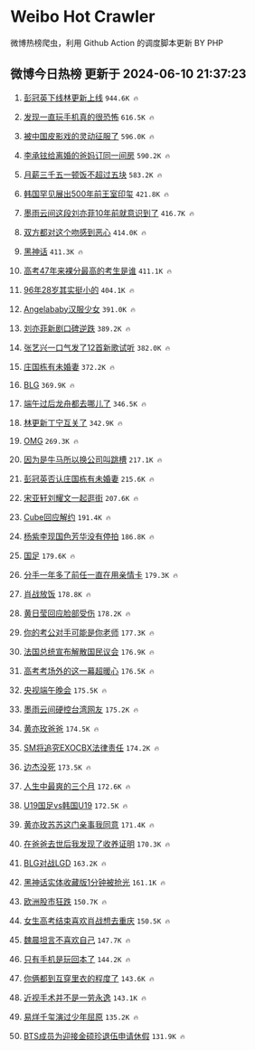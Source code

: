 # Weibo Hot Crawler 



微博热榜爬虫，利用 Github Action 的调度脚本更新 BY PHP 


## 微博今日热榜 更新于 2024-06-10 21:37:23 
1. [彭冠英下线林更新上线](https://s.weibo.com/weibo?q=%23%E5%BD%AD%E5%86%A0%E8%8B%B1%E4%B8%8B%E7%BA%BF%E6%9E%97%E6%9B%B4%E6%96%B0%E4%B8%8A%E7%BA%BF%23&t=31&band_rank=1&Refer=top) `944.6K 🔥` 

1. [发现一直玩手机真的很恐怖](https://s.weibo.com/weibo?q=%23%E5%8F%91%E7%8E%B0%E4%B8%80%E7%9B%B4%E7%8E%A9%E6%89%8B%E6%9C%BA%E7%9C%9F%E7%9A%84%E5%BE%88%E6%81%90%E6%80%96%23&t=31&band_rank=2&Refer=top) `616.5K 🔥` 

1. [被中国皮影戏的灵动征服了](https://s.weibo.com/weibo?q=%23%E8%A2%AB%E4%B8%AD%E5%9B%BD%E7%9A%AE%E5%BD%B1%E6%88%8F%E7%9A%84%E7%81%B5%E5%8A%A8%E5%BE%81%E6%9C%8D%E4%BA%86%23&t=31&band_rank=3&Refer=top) `596.0K 🔥` 

1. [李承铉给离婚的爸妈订同一间房](https://s.weibo.com/weibo?q=%23%E6%9D%8E%E6%89%BF%E9%93%89%E7%BB%99%E7%A6%BB%E5%A9%9A%E7%9A%84%E7%88%B8%E5%A6%88%E8%AE%A2%E5%90%8C%E4%B8%80%E9%97%B4%E6%88%BF%23&t=31&band_rank=4&Refer=top) `590.2K 🔥` 

1. [月薪三千五一顿饭不超过五块](https://s.weibo.com/weibo?q=%23%E6%9C%88%E8%96%AA%E4%B8%89%E5%8D%83%E4%BA%94%E4%B8%80%E9%A1%BF%E9%A5%AD%E4%B8%8D%E8%B6%85%E8%BF%87%E4%BA%94%E5%9D%97%23&t=31&band_rank=5&Refer=top) `583.2K 🔥` 

1. [韩国罕见展出500年前王室印玺](https://s.weibo.com/weibo?q=%23%E9%9F%A9%E5%9B%BD%E7%BD%95%E8%A7%81%E5%B1%95%E5%87%BA500%E5%B9%B4%E5%89%8D%E7%8E%8B%E5%AE%A4%E5%8D%B0%E7%8E%BA%23&t=31&band_rank=6&Refer=top) `421.8K 🔥` 

1. [墨雨云间这段刘亦菲10年前就意识到了](https://s.weibo.com/weibo?q=%23%E5%A2%A8%E9%9B%A8%E4%BA%91%E9%97%B4%E8%BF%99%E6%AE%B5%E5%88%98%E4%BA%A6%E8%8F%B210%E5%B9%B4%E5%89%8D%E5%B0%B1%E6%84%8F%E8%AF%86%E5%88%B0%E4%BA%86%23&t=31&band_rank=7&Refer=top) `416.7K 🔥` 

1. [双方都对这个吻感到恶心](https://s.weibo.com/weibo?q=%23%E5%8F%8C%E6%96%B9%E9%83%BD%E5%AF%B9%E8%BF%99%E4%B8%AA%E5%90%BB%E6%84%9F%E5%88%B0%E6%81%B6%E5%BF%83%23&t=31&band_rank=8&Refer=top) `414.0K 🔥` 

1. [黑神话](https://s.weibo.com/weibo?q=%E9%BB%91%E7%A5%9E%E8%AF%9D&t=31&band_rank=9&Refer=top) `411.3K 🔥` 

1. [高考47年来裸分最高的考生是谁](https://s.weibo.com/weibo?q=%23%E9%AB%98%E8%80%8347%E5%B9%B4%E6%9D%A5%E8%A3%B8%E5%88%86%E6%9C%80%E9%AB%98%E7%9A%84%E8%80%83%E7%94%9F%E6%98%AF%E8%B0%81%23&t=31&band_rank=10&Refer=top) `411.1K 🔥` 

1. [96年28岁其实挺小的](https://s.weibo.com/weibo?q=%2396%E5%B9%B428%E5%B2%81%E5%85%B6%E5%AE%9E%E6%8C%BA%E5%B0%8F%E7%9A%84%23&t=31&band_rank=11&Refer=top) `404.1K 🔥` 

1. [Angelababy汉服少女](https://s.weibo.com/weibo?q=%23Angelababy%E6%B1%89%E6%9C%8D%E5%B0%91%E5%A5%B3%23&t=31&band_rank=12&Refer=top) `391.0K 🔥` 

1. [刘亦菲新剧口碑逆跌](https://s.weibo.com/weibo?q=%23%E5%88%98%E4%BA%A6%E8%8F%B2%E6%96%B0%E5%89%A7%E5%8F%A3%E7%A2%91%E9%80%86%E8%B7%8C%23&t=31&band_rank=13&Refer=top) `389.2K 🔥` 

1. [张艺兴一口气发了12首新歌试听](https://s.weibo.com/weibo?q=%23%E5%BC%A0%E8%89%BA%E5%85%B4%E4%B8%80%E5%8F%A3%E6%B0%94%E5%8F%91%E4%BA%8612%E9%A6%96%E6%96%B0%E6%AD%8C%E8%AF%95%E5%90%AC%23&t=31&band_rank=14&Refer=top) `382.0K 🔥` 

1. [庄国栋有未婚妻](https://s.weibo.com/weibo?q=%E5%BA%84%E5%9B%BD%E6%A0%8B%E6%9C%89%E6%9C%AA%E5%A9%9A%E5%A6%BB&t=31&band_rank=15&Refer=top) `372.2K 🔥` 

1. [BLG](https://s.weibo.com/weibo?q=BLG&t=31&band_rank=16&Refer=top) `369.9K 🔥` 

1. [端午过后龙舟都去哪儿了](https://s.weibo.com/weibo?q=%23%E7%AB%AF%E5%8D%88%E8%BF%87%E5%90%8E%E9%BE%99%E8%88%9F%E9%83%BD%E5%8E%BB%E5%93%AA%E5%84%BF%E4%BA%86%23&t=31&band_rank=17&Refer=top) `346.5K 🔥` 

1. [林更新丁宁互关了](https://s.weibo.com/weibo?q=%23%E6%9E%97%E6%9B%B4%E6%96%B0%E4%B8%81%E5%AE%81%E4%BA%92%E5%85%B3%E4%BA%86%23&t=31&band_rank=18&Refer=top) `342.9K 🔥` 

1. [OMG](https://s.weibo.com/weibo?q=OMG&t=31&band_rank=19&Refer=top) `269.3K 🔥` 

1. [因为是牛马所以换公司叫跳槽](https://s.weibo.com/weibo?q=%23%E5%9B%A0%E4%B8%BA%E6%98%AF%E7%89%9B%E9%A9%AC%E6%89%80%E4%BB%A5%E6%8D%A2%E5%85%AC%E5%8F%B8%E5%8F%AB%E8%B7%B3%E6%A7%BD%23&t=31&band_rank=20&Refer=top) `217.1K 🔥` 

1. [彭冠英否认庄国栋有未婚妻](https://s.weibo.com/weibo?q=%23%E5%BD%AD%E5%86%A0%E8%8B%B1%E5%90%A6%E8%AE%A4%E5%BA%84%E5%9B%BD%E6%A0%8B%E6%9C%89%E6%9C%AA%E5%A9%9A%E5%A6%BB%23&t=31&band_rank=21&Refer=top) `215.6K 🔥` 

1. [宋亚轩刘耀文一起逛街](https://s.weibo.com/weibo?q=%23%E5%AE%8B%E4%BA%9A%E8%BD%A9%E5%88%98%E8%80%80%E6%96%87%E4%B8%80%E8%B5%B7%E9%80%9B%E8%A1%97%23&t=31&band_rank=22&Refer=top) `207.6K 🔥` 

1. [Cube回应解约](https://s.weibo.com/weibo?q=%23Cube%E5%9B%9E%E5%BA%94%E8%A7%A3%E7%BA%A6%23&t=31&band_rank=23&Refer=top) `191.4K 🔥` 

1. [杨紫李现国色芳华没有停拍](https://s.weibo.com/weibo?q=%23%E6%9D%A8%E7%B4%AB%E6%9D%8E%E7%8E%B0%E5%9B%BD%E8%89%B2%E8%8A%B3%E5%8D%8E%E6%B2%A1%E6%9C%89%E5%81%9C%E6%8B%8D%23&t=31&band_rank=24&Refer=top) `186.8K 🔥` 

1. [国足](https://s.weibo.com/weibo?q=%E5%9B%BD%E8%B6%B3&t=31&band_rank=25&Refer=top) `179.6K 🔥` 

1. [分手一年多了前任一直在用亲情卡](https://s.weibo.com/weibo?q=%23%E5%88%86%E6%89%8B%E4%B8%80%E5%B9%B4%E5%A4%9A%E4%BA%86%E5%89%8D%E4%BB%BB%E4%B8%80%E7%9B%B4%E5%9C%A8%E7%94%A8%E4%BA%B2%E6%83%85%E5%8D%A1%23&t=31&band_rank=26&Refer=top) `179.3K 🔥` 

1. [肖战放饭](https://s.weibo.com/weibo?q=%E8%82%96%E6%88%98%E6%94%BE%E9%A5%AD&t=31&band_rank=27&Refer=top) `178.8K 🔥` 

1. [黄日莹回应脸部受伤](https://s.weibo.com/weibo?q=%23%E9%BB%84%E6%97%A5%E8%8E%B9%E5%9B%9E%E5%BA%94%E8%84%B8%E9%83%A8%E5%8F%97%E4%BC%A4%23&t=31&band_rank=28&Refer=top) `178.2K 🔥` 

1. [你的考公对手可能是你老师](https://s.weibo.com/weibo?q=%23%E4%BD%A0%E7%9A%84%E8%80%83%E5%85%AC%E5%AF%B9%E6%89%8B%E5%8F%AF%E8%83%BD%E6%98%AF%E4%BD%A0%E8%80%81%E5%B8%88%23&t=31&band_rank=29&Refer=top) `177.3K 🔥` 

1. [法国总统宣布解散国民议会](https://s.weibo.com/weibo?q=%23%E6%B3%95%E5%9B%BD%E6%80%BB%E7%BB%9F%E5%AE%A3%E5%B8%83%E8%A7%A3%E6%95%A3%E5%9B%BD%E6%B0%91%E8%AE%AE%E4%BC%9A%23&t=31&band_rank=30&Refer=top) `176.9K 🔥` 

1. [高考考场外的这一幕超暖心](https://s.weibo.com/weibo?q=%23%E9%AB%98%E8%80%83%E8%80%83%E5%9C%BA%E5%A4%96%E7%9A%84%E8%BF%99%E4%B8%80%E5%B9%95%E8%B6%85%E6%9A%96%E5%BF%83%23&t=31&band_rank=31&Refer=top) `176.5K 🔥` 

1. [央视端午晚会](https://s.weibo.com/weibo?q=%E5%A4%AE%E8%A7%86%E7%AB%AF%E5%8D%88%E6%99%9A%E4%BC%9A&t=31&band_rank=32&Refer=top) `175.5K 🔥` 

1. [墨雨云间硬控台湾网友](https://s.weibo.com/weibo?q=%23%E5%A2%A8%E9%9B%A8%E4%BA%91%E9%97%B4%E7%A1%AC%E6%8E%A7%E5%8F%B0%E6%B9%BE%E7%BD%91%E5%8F%8B%23&t=31&band_rank=33&Refer=top) `175.2K 🔥` 

1. [黄亦玫爸爸](https://s.weibo.com/weibo?q=%23%E9%BB%84%E4%BA%A6%E7%8E%AB%E7%88%B8%E7%88%B8%23&t=31&band_rank=34&Refer=top) `174.5K 🔥` 

1. [SM将追究EXOCBX法律责任](https://s.weibo.com/weibo?q=%23SM%E5%B0%86%E8%BF%BD%E7%A9%B6EXOCBX%E6%B3%95%E5%BE%8B%E8%B4%A3%E4%BB%BB%23&t=31&band_rank=35&Refer=top) `174.2K 🔥` 

1. [边杰没死](https://s.weibo.com/weibo?q=%23%E8%BE%B9%E6%9D%B0%E6%B2%A1%E6%AD%BB%23&t=31&band_rank=36&Refer=top) `173.5K 🔥` 

1. [人生中最爽的三个月](https://s.weibo.com/weibo?q=%23%E4%BA%BA%E7%94%9F%E4%B8%AD%E6%9C%80%E7%88%BD%E7%9A%84%E4%B8%89%E4%B8%AA%E6%9C%88%23&t=31&band_rank=37&Refer=top) `172.6K 🔥` 

1. [U19国足vs韩国U19](https://s.weibo.com/weibo?q=%23U19%E5%9B%BD%E8%B6%B3vs%E9%9F%A9%E5%9B%BDU19%23&t=31&band_rank=38&Refer=top) `172.5K 🔥` 

1. [黄亦玫苏苏这门亲事我同意](https://s.weibo.com/weibo?q=%23%E9%BB%84%E4%BA%A6%E7%8E%AB%E8%8B%8F%E8%8B%8F%E8%BF%99%E9%97%A8%E4%BA%B2%E4%BA%8B%E6%88%91%E5%90%8C%E6%84%8F%23&t=31&band_rank=39&Refer=top) `171.4K 🔥` 

1. [在爸爸去世后我发现了收养证明](https://s.weibo.com/weibo?q=%23%E5%9C%A8%E7%88%B8%E7%88%B8%E5%8E%BB%E4%B8%96%E5%90%8E%E6%88%91%E5%8F%91%E7%8E%B0%E4%BA%86%E6%94%B6%E5%85%BB%E8%AF%81%E6%98%8E%23&t=31&band_rank=40&Refer=top) `170.3K 🔥` 

1. [BLG对战LGD](https://s.weibo.com/weibo?q=%23BLG%E5%AF%B9%E6%88%98LGD%23&t=31&band_rank=41&Refer=top) `163.2K 🔥` 

1. [黑神话实体收藏版1分钟被抢光](https://s.weibo.com/weibo?q=%23%E9%BB%91%E7%A5%9E%E8%AF%9D%E5%AE%9E%E4%BD%93%E6%94%B6%E8%97%8F%E7%89%881%E5%88%86%E9%92%9F%E8%A2%AB%E6%8A%A2%E5%85%89%23&t=31&band_rank=42&Refer=top) `161.1K 🔥` 

1. [欧洲股市狂跌](https://s.weibo.com/weibo?q=%23%E6%AC%A7%E6%B4%B2%E8%82%A1%E5%B8%82%E7%8B%82%E8%B7%8C%23&t=31&band_rank=43&Refer=top) `150.7K 🔥` 

1. [女生高考结束喜欢肖战想去重庆](https://s.weibo.com/weibo?q=%23%E5%A5%B3%E7%94%9F%E9%AB%98%E8%80%83%E7%BB%93%E6%9D%9F%E5%96%9C%E6%AC%A2%E8%82%96%E6%88%98%E6%83%B3%E5%8E%BB%E9%87%8D%E5%BA%86%23&t=31&band_rank=44&Refer=top) `150.5K 🔥` 

1. [魏晨坦言不喜欢自己](https://s.weibo.com/weibo?q=%23%E9%AD%8F%E6%99%A8%E5%9D%A6%E8%A8%80%E4%B8%8D%E5%96%9C%E6%AC%A2%E8%87%AA%E5%B7%B1%23&t=31&band_rank=45&Refer=top) `147.7K 🔥` 

1. [只有手机是玩回本了](https://s.weibo.com/weibo?q=%E5%8F%AA%E6%9C%89%E6%89%8B%E6%9C%BA%E6%98%AF%E7%8E%A9%E5%9B%9E%E6%9C%AC%E4%BA%86&t=31&band_rank=46&Refer=top) `144.2K 🔥` 

1. [你俩都到互穿里衣的程度了](https://s.weibo.com/weibo?q=%23%E4%BD%A0%E4%BF%A9%E9%83%BD%E5%88%B0%E4%BA%92%E7%A9%BF%E9%87%8C%E8%A1%A3%E7%9A%84%E7%A8%8B%E5%BA%A6%E4%BA%86%23&t=31&band_rank=47&Refer=top) `143.6K 🔥` 

1. [近视手术并不是一劳永逸](https://s.weibo.com/weibo?q=%23%E8%BF%91%E8%A7%86%E6%89%8B%E6%9C%AF%E5%B9%B6%E4%B8%8D%E6%98%AF%E4%B8%80%E5%8A%B3%E6%B0%B8%E9%80%B8%23&t=31&band_rank=48&Refer=top) `143.1K 🔥` 

1. [易烊千玺演过少年屈原](https://s.weibo.com/weibo?q=%23%E6%98%93%E7%83%8A%E5%8D%83%E7%8E%BA%E6%BC%94%E8%BF%87%E5%B0%91%E5%B9%B4%E5%B1%88%E5%8E%9F%23&t=31&band_rank=49&Refer=top) `135.2K 🔥` 

1. [BTS成员为迎接金硕珍退伍申请休假](https://s.weibo.com/weibo?q=%23BTS%E6%88%90%E5%91%98%E4%B8%BA%E8%BF%8E%E6%8E%A5%E9%87%91%E7%A1%95%E7%8F%8D%E9%80%80%E4%BC%8D%E7%94%B3%E8%AF%B7%E4%BC%91%E5%81%87%23&t=31&band_rank=50&Refer=top) `131.9K 🔥` 

